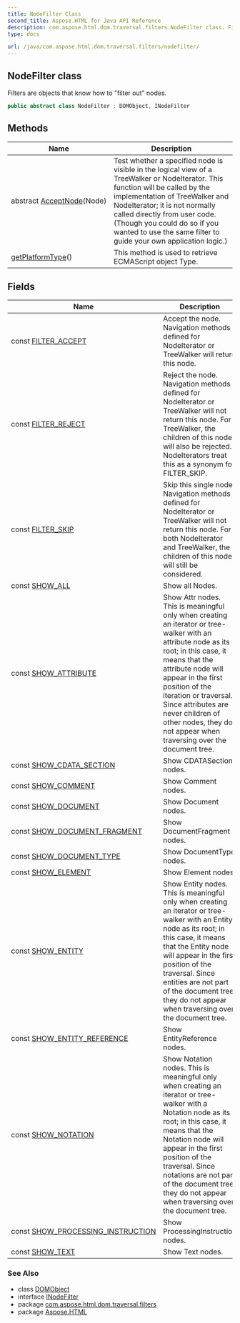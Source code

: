 ```yaml
---
title: NodeFilter Class
second_title: Aspose.HTML for Java API Reference
description: com.aspose.html.dom.traversal.filters.NodeFilter class. Filters are objects that know how to filter out nodes
type: docs

url: /java/com.aspose.html.dom.traversal.filters/nodefilter/
---
```

## NodeFilter class

Filters are objects that know how to "filter out" nodes.

```java
public abstract class NodeFilter : DOMObject, INodeFilter
```

## Methods

| Name | Description |
| --- | --- |
| abstract [AcceptNode](../../com.aspose.html.dom.traversal.filters/nodefilter/acceptnode/)(Node) | Test whether a specified node is visible in the logical view of a TreeWalker or NodeIterator. This function will be called by the implementation of TreeWalker and NodeIterator; it is not normally called directly from user code. (Though you could do so if you wanted to use the same filter to guide your own application logic.) |
| [getPlatformType](../../com.aspose.html.dom.traversal.filters/nodefilter/getplatformtype/)() | This method is used to retrieve ECMAScript object Type. |

## Fields

| Name | Description |
| --- | --- |
| const [FILTER_ACCEPT](../../com.aspose.html.dom.traversal.filters/nodefilter/filter_accept/) | Accept the node. Navigation methods defined for NodeIterator or TreeWalker will return this node. |
| const [FILTER_REJECT](../../com.aspose.html.dom.traversal.filters/nodefilter/filter_reject/) | Reject the node. Navigation methods defined for NodeIterator or TreeWalker will not return this node. For TreeWalker, the children of this node will also be rejected. NodeIterators treat this as a synonym for FILTER_SKIP. |
| const [FILTER_SKIP](../../com.aspose.html.dom.traversal.filters/nodefilter/filter_skip/) | Skip this single node. Navigation methods defined for NodeIterator or TreeWalker will not return this node. For both NodeIterator and TreeWalker, the children of this node will still be considered. |
| const [SHOW_ALL](../../com.aspose.html.dom.traversal.filters/nodefilter/show_all/) | Show all Nodes. |
| const [SHOW_ATTRIBUTE](../../com.aspose.html.dom.traversal.filters/nodefilter/show_attribute/) | Show Attr nodes. This is meaningful only when creating an iterator or tree-walker with an attribute node as its root; in this case, it means that the attribute node will appear in the first position of the iteration or traversal. Since attributes are never children of other nodes, they do not appear when traversing over the document tree. |
| const [SHOW_CDATA_SECTION](../../com.aspose.html.dom.traversal.filters/nodefilter/show_cdata_section/) | Show CDATASection nodes. |
| const [SHOW_COMMENT](../../com.aspose.html.dom.traversal.filters/nodefilter/show_comment/) | Show Comment nodes. |
| const [SHOW_DOCUMENT](../../com.aspose.html.dom.traversal.filters/nodefilter/show_document/) | Show Document nodes. |
| const [SHOW_DOCUMENT_FRAGMENT](../../com.aspose.html.dom.traversal.filters/nodefilter/show_document_fragment/) | Show DocumentFragment nodes. |
| const [SHOW_DOCUMENT_TYPE](../../com.aspose.html.dom.traversal.filters/nodefilter/show_document_type/) | Show DocumentType nodes. |
| const [SHOW_ELEMENT](../../com.aspose.html.dom.traversal.filters/nodefilter/show_element/) | Show Element nodes. |
| const [SHOW_ENTITY](../../com.aspose.html.dom.traversal.filters/nodefilter/show_entity/) | Show Entity nodes. This is meaningful only when creating an iterator or tree-walker with an Entity node as its root; in this case, it means that the Entity node will appear in the first position of the traversal. Since entities are not part of the document tree, they do not appear when traversing over the document tree. |
| const [SHOW_ENTITY_REFERENCE](../../com.aspose.html.dom.traversal.filters/nodefilter/show_entity_reference/) | Show EntityReference nodes. |
| const [SHOW_NOTATION](../../com.aspose.html.dom.traversal.filters/nodefilter/show_notation/) | Show Notation nodes. This is meaningful only when creating an iterator or tree-walker with a Notation node as its root; in this case, it means that the Notation node will appear in the first position of the traversal. Since notations are not part of the document tree, they do not appear when traversing over the document tree. |
| const [SHOW_PROCESSING_INSTRUCTION](../../com.aspose.html.dom.traversal.filters/nodefilter/show_processing_instruction/) | Show ProcessingInstruction nodes. |
| const [SHOW_TEXT](../../com.aspose.html.dom.traversal.filters/nodefilter/show_text/) | Show Text nodes. |

### See Also

* class [DOMObject](../../com.aspose.html.dom/domobject/)
* interface [INodeFilter](../../com.aspose.html.dom.traversal/inodefilter/)
* package [com.aspose.html.dom.traversal.filters](../../com.aspose.html.dom.traversal.filters/)
* package [Aspose.HTML](../../)
